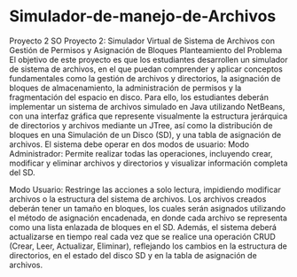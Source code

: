 # Simulador-de-manejo-de-Archivos
Proyecto 2 SO
Proyecto 2: Simulador Virtual de Sistema de Archivos con Gestión de Permisos y Asignación de Bloques
Planteamiento del Problema
El objetivo de este proyecto es que los estudiantes desarrollen un simulador de sistema de archivos, en el que puedan comprender y aplicar conceptos fundamentales como la gestión de archivos y directorios, la asignación de bloques de almacenamiento, la administración de permisos y la fragmentación del espacio en disco.
Para ello, los estudiantes deberán implementar un sistema de archivos simulado en Java utilizando NetBeans, con una interfaz gráfica que represente visualmente la estructura jerárquica de directorios y archivos mediante un JTree, así como la distribución de bloques en una Simulación de un Disco (SD), y una tabla de asignación de archivos.
El sistema debe operar en dos modos de usuario:
Modo Administrador: Permite realizar todas las operaciones, incluyendo crear, modificar y eliminar archivos y directorios y visualizar información completa del SD.


Modo Usuario: Restringe las acciones a solo lectura, impidiendo modificar archivos o la estructura del sistema de archivos.
Los archivos creados deberán tener un tamaño en bloques, los cuales serán asignados utilizando el método de asignación encadenada, en donde cada archivo se representa como una lista enlazada de bloques en el SD.
Además, el sistema deberá actualizarse en tiempo real cada vez que se realice una operación CRUD (Crear, Leer, Actualizar, Eliminar), reflejando los cambios en la estructura de directorios, en el estado del disco SD y en la tabla de asignación de archivos.
